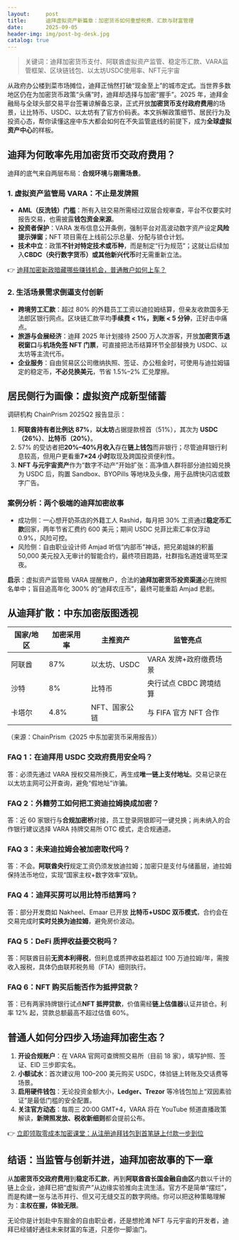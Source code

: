 ```yaml
---
layout:     post
title:      迪拜虚拟资产新篇章：加密货币如何重塑税费、汇款与财富管理
date:       2025-09-05
header-img: img/post-bg-desk.jpg
catalog: true
---
```


> 关键词：迪拜加密货币支付、阿联酋虚拟资产监管、稳定币汇款、VARA监管框架、区块链钱包、以太坊USDC使用率、NFT元宇宙

从政府办公楼到菜市场摊位，迪拜正悄然打破“现金至上”的城市定式。当世界多数地区仍在为加密货币政策“头痛”时，迪拜却选择与加密“握手”。2025 年，迪拜金融局与全球头部交易平台签署谅解备忘录，正式开放**加密货币支付政府费用**的场景，让比特币、USDC、以太坊有了官方价码表。本文拆解政策细节、居民行为及投资心态，帮你读懂这座中东大都会如何在不失监管底线的前提下，成为**全球虚拟资产中心**的样板。

## 迪拜为何敢率先用加密货币交政府费用？

迪拜的底气来自两层布局：**合规环境**与**刚需场景**。

### 1. 虚拟资产监管局 VARA：不止是发牌照

- **AML（反洗钱）门槛**：所有入驻交易所需经过双层合规审查，平台不仅要实时报告交易，也需披露**钱包资金来源**。
- **投资者保护**：VARA 发布信息公开条例，强制平台对高波动数字资产设定**风险提示弹窗**；NFT 项目需在上线前公示总量、分配与锁仓计划。
- **技术中立**：政策**不针对特定技术或币种**，而是制定“行为规范”；这就让后续加入**CBDC（央行数字货币）或其他新兴代币**时无需重新立法。

👉 [迪拜加密新政暗藏哪些赚钱机会，普通散户如何上车？](https://okxdog.com/)

### 2. 生活场景需求倒逼支付创新

- **跨境劳工汇款**：超过 80% 的外籍员工工资以迪拉姆结算，但亲友收款国多无法郎区银行网点。区块链汇款平均**手续费 < 1%，到账 < 5 分钟**，正好击中痛点。
- **旅游与会展经济**：迪拜 2025 年计划接待 2500 万人次游客，开放**加密货币退税窗口**与**机场免签 NFT 门票**，可直接把法币结算环节全部替换为 USDC、以太坊等主流代币。
- **企业服务**：自由贸易区公司缴纳执照、签证、办公租金时，可使用与迪拉姆锚定的稳定币，**不必兑换美元**，节省 1.5%–2% 汇兑摩擦。

## 居民侧行为画像：虚拟资产成新型储蓄

调研机构 ChainPrism 2025Q2 报告显示：

1. **阿联酋持有者比例达 87%**，**以太坊**占据提款榜首（51%），其次为 **USDC（26%）**、**比特币（20%）**。
2. 57% 的受访者把**20%–40%月收入**存在**链上钱包**而非银行；尽管迪拜银行利息较高，但用户更看重**7×24 小时**取现及跨国投资便利性。
3. **NFT 与元宇宙资产**作为“数字不动产”开始扩张：高净值人群将部分迪拉姆兑换为 USDC 后，购置 Sandbox、BYOPills 等地块及头像，用于品牌快闪店或数字广告。

### 案例分析：两个极端的迪拜加密故事

- 成功侧：一心想开奶茶店的外籍工人 Rashid，每月把 30% 工资通过**稳定币汇款**回家，两年节省汇费约 600 美元；期间 USDC 兑菲比索汇率仅浮动 0.9%，风险可控。
- 风险侧：自由职业设计师 Amjad 听信“内部币”神话，把兄弟姐妹的积蓄 50,000 美元投入无审计的智能合约，最终项目跑路，社群指名道姓谩骂至深夜。

**启示**：虚拟资产监管局 VARA 提醒散户，合法的**迪拜加密货币投资渠道**必在牌照名单中；盲目追高年化 300% 的“迪拜农庄币”，最终可能重蹈 Amjad 悲剧。

## 从迪拜扩散：中东加密版图透视

| **国家/地区** | **加密采用率** | **主推资产** | **监管亮点** |
|---|---|---|---|
| 阿联酋 | 87% | 以太坊、USDC | VARA 发牌+政府缴费场景 |
| 沙特 | 8% | 比特币 | 央行试点 CBDC 跨境结算 |
| 卡塔尔 | 4.8% | NFT、国家公链 | 与 FIFA 官方 NFT 合作 |

（来源：ChainPrism《2025 中东加密货币采用报告》）

### FAQ 1：在迪拜用 USDC 交政府费用安全吗？
答：必须先通过 VARA 授权交易所换汇，再生成**唯一链上支付地址**。交易记录在以太坊主网可公开查询，避免“假地址”诈骗。

### FAQ 2：外籍劳工如何把工资迪拉姆换成加密？
答：近 60 家银行与**合规加密桥**对接，员工登录网银即可一键兑换；尚未纳入的合作银行建议选择 VARA 持牌交易所 OTC 模式，走合规通道。

### FAQ 3：未来迪拉姆会被加密取代吗？
答：不会。**阿联酋央行**规定工资仍须发放迪拉姆；加密只是支付与储蓄层，迪拉姆保持法币地位，实现“国家主权+数字效率”双轨。

### FAQ 4：迪拜买房可以用比特币结算吗？
答：部分开发商如 Nakheel、Emaar 已开放 **比特币+USDC 双币模式**，合约会在交易完成时**实时兑换为迪拉姆**，避免房价波动。

### FAQ 5：DeFi 质押收益要交税吗？
答：阿联酋目前**无资本利得税**，但利息或质押收益若超过 100 万迪拉姆/年，需按收入报税，具体仍由联邦税务局（FTA）细则执行。

### FAQ 6：NFT 购买后能否作为抵押贷款？
答：已有两家持牌银行试点**NFT 抵押贷款**，价值需经**链上估值器**认证并锁仓。利率 12% 起，贷款总额最高不超过估值 60%。

## 普通人如何分四步入场迪拜加密生态？

1. **开设合规账户**：在 VARA 官网可查牌照交易所（目前 18 家），填写护照、签证、EID 三步即实名。
2. **小额试水**：首次建议用 100–200 美元购买 USDC，体验链上转账及交话费等场景。
3. **启用硬件钱包**：无论投资金额大小，**Ledger、Trezor** 等冷钱包加上“双因素验证”是最低门槛的安全配置。
4. **关注官方动态**：每周三 20:00 GMT+4，VARA 将在 YouTube 频道直播政策解读，**新牌照发放、税收新细则**都会提前公布。

👉 [立即领取零成本加密课堂：从注册迪拜钱包到首笔链上付款一步到位](https://okxdog.com/)

## 结语：当监管与创新并进，迪拜加密故事的下一章

从**加密货币交政府费用**到**稳定币汇款**，再到**阿联酋酋长国金融自由区**内数以千计的链上企业，迪拜已把“虚拟资产”从边缘实验推向主流生活。官方不是简单“摆烂”，而是构建一张与法币并行、但又可无缝交互的数字网络。你可以把这种策略理解为：**主权在握，体验无限**。

无论你是计划赴中东掘金的自由职业者，还是想抢滩 NFT 与元宇宙的开发者，迪拜已经铺好通往未来财富的车道，只差你一脚油门。